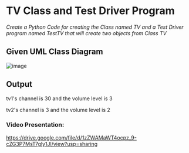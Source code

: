 # TV Class and Test Driver Program

*Create a Python Code for creating the Class named TV and a Test Driver program named TestTV that will create two objects from Class TV*

    
## Given UML Class Diagram
![image](https://github.com/rsevial/TV-Class/assets/128889486/91cdefbd-f7c5-43fb-908c-5f31fddf510a)


## Output
tv1's channel is 30 and the volume level is 3 

tv2's channel is 3 and the volume level is 2

### Video Presentation:
https://drive.google.com/file/d/1zZWAMaWT4ocpz_9-cZG3P7MsT7gly1Jl/view?usp=sharing
